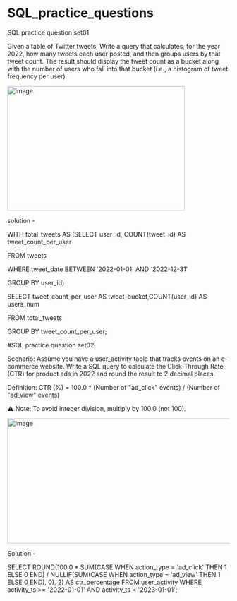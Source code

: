 # SQL_practice_questions
SQL practice question set01

Given a table of Twitter tweets, Write a query that calculates, for the year 2022, how many tweets each user posted, and then groups users by that tweet count. The result should display the tweet count as a bucket along with the number of users who fall into that bucket (i.e., a histogram of tweet frequency per user).

<img width="402" height="282" alt="image" src="https://github.com/user-attachments/assets/f1336757-2b9f-4504-85ad-1085192ab388" />

solution - 

WITH total_tweets AS (SELECT user_id, COUNT(tweet_id) AS tweet_count_per_user

FROM tweets

WHERE tweet_date BETWEEN '2022-01-01' AND '2022-12-31'

GROUP BY user_id)

SELECT tweet_count_per_user AS tweet_bucket,COUNT(user_id) AS users_num

FROM total_tweets

GROUP BY tweet_count_per_user;

#SQL practice question set02

Scenario: Assume you have a user_activity table that tracks events on an e-commerce website. Write a SQL query to calculate the Click-Through Rate (CTR) for product ads in 2022 and round the result to 2 decimal places.

Definition: CTR (%) = 100.0 * (Number of "ad_click" events) / (Number of "ad_view" events)

⚠️ Note: To avoid integer division, multiply by 100.0 (not 100).

<img width="611" height="283" alt="image" src="https://github.com/user-attachments/assets/7552c474-fba8-41c1-ae20-eadc823d2d75" />

Solution - 

SELECT ROUND(100.0 * SUM(CASE WHEN action_type = 'ad_click' THEN 1 ELSE 0 END)
          / NULLIF(SUM(CASE WHEN action_type = 'ad_view' THEN 1 ELSE 0 END), 0), 2) AS ctr_percentage
FROM user_activity
WHERE activity_ts >= '2022-01-01'
AND activity_ts < '2023-01-01';









